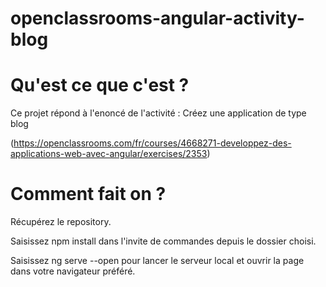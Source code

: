 # openclassrooms-angular-activity-blog

# Qu'est ce que c'est ?
Ce projet répond à l'enoncé de l'activité : Créez une application de type blog

(https://openclassrooms.com/fr/courses/4668271-developpez-des-applications-web-avec-angular/exercises/2353)

# Comment fait on ?
Récupérez le repository.

Saisissez npm install dans l'invite de commandes depuis le dossier choisi.

Saisissez ng serve --open pour lancer le serveur local et ouvrir la page dans votre navigateur préféré.
